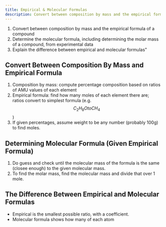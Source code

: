 ```yaml
---
title: Empirical & Molecular Formulas
description: Convert between composition by mass and the empirical formula of a compound. Determine the molecular formula, including determining the molar mass of a compound, from experimental data. Explain the difference between empirical and molecular formulas"
---
```


1. Convert between composition by mass and the empirical formula of a compound
2. Determine the molecular formula, including determining the molar mass of a compound, from experimental data
3. Explain the difference between empirical and molecular formulas"

## Convert Between Composition By Mass and Empirical Formula

1. Composition by mass: compute percentage composition based on ratios of AMU values of each element
2. Empirical formula: find how many moles of each element there are; ratios convert to simplest formula (e.g. $$C_{2}H_{8}O to CH_{4}$$)
3. If given percentages, assume weight to be any number (probably 100g) to find moles.

## Determining Molecular Formula (Given Empirical Formula)

1. Do guess and check until the molecular mass of the formula is the same (closee enough) to the given molecular mass.
2. To find the molar mass, find the molecular mass and divide that over 1 mole.

## The Difference Between Empirical and Molecular Formulas
- Empirical is the smallest possible ratio, with a coefficient.
- Molecular formula shows how many of each atom

